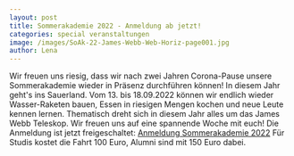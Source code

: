 ```yaml
---
layout: post
title: Sommerakademie 2022 - Anmeldung ab jetzt!
categories: special veranstaltungen
image: /images/SoAk-22-James-Webb-Web-Horiz-page001.jpg
author: Lena
---
```

Wir freuen uns riesig, dass wir nach zwei Jahren Corona-Pause unsere Sommerakademie wieder in Präsenz durchführen können!
In diesem Jahr geht's ins Sauerland.
Vom 13. bis 18.09.2022 können wir endlich wieder Wasser-Raketen bauen, Essen in riesigen Mengen kochen und neue Leute kennen lernen.
Thematisch dreht sich in diesem Jahr alles um das James Webb Teleskop.
Wir freuen uns auf eine spannende Woche mit euch!
Die Anmeldung ist jetzt freigeschaltet: [Anmeldung Sommerakademie 2022](https://registration.pep-dortmund.org/events/13/registration/)
Für Studis kostet die Fahrt 100 Euro, Alumni sind mit 150 Euro dabei.